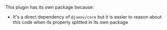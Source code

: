 This plugin has its own package because:

- It's a direct dependency of `@jsenv/core` but it is easier to reason about this code when its properly splitted in its own package
